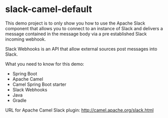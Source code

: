 # slack-camel-default

This demo project is to only show you how to use the Apache Slack component that allows you to connect to an instance of Slack and delivers a message contained in the message body via a pre established Slack incoming webhook.

Slack Webhooks is an API that allow external sources post messages into Slack.

What you need to know for this demo:
  * Spring Boot
  * Apache Camel
  * Camel Spring Boot starter
  * Slack Webhooks
  * Java
  * Gradle

URL for Apache Camel Slack plugin: http://camel.apache.org/slack.html
